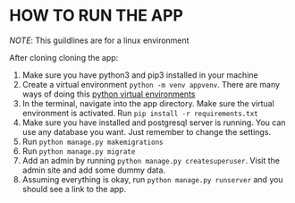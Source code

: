 # HOW TO RUN THE APP
*NOTE*: This guildlines are for a linux environment

After cloning cloning the app:
1. Make sure you have python3 and pip3 installed in your machine
2. Create a virtual environment `python -m venv appvenv`. There are many ways of doing this [python virtual environments](https://docs.python.org/3/tutorial/venv.html)
3. In the terminal, navigate into the app directory. Make sure the virtual environment is activated. Run `pip install -r requirements.txt`
4. Make sure you have installed and postgresql server is running. You can use any database you want. Just remember to change the settings.
5. Run `python manage.py makemigrations`
6. Run `python manage.py migrate`
7. Add an admin by running `python manage.py createsuperuser`. Visit the admin site and add some dummy data.
7. Assuming everything is okay, run `python manage.py runserver` and you should see a link to the app.